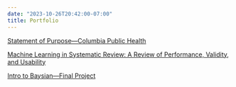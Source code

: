 ```yaml
---
date: "2023-10-26T20:42:00-07:00"
title: Portfolio
---
```


[Statement of Purpose—Columbia Public Health](/documents/Columbia_PH_Statement.pdf)

[Machine Learning in Systematic Review: A Review of Performance, Validity, and Usability](/documents/ML_in_SR.pdf)

[Intro to Baysian—Final Project](/documents/STAT251_Project.pdf)
